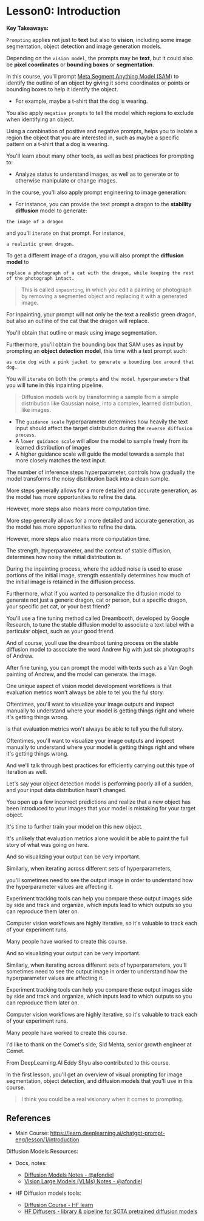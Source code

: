 # Lesson0: Introduction

**Key Takeaways:**

`Prompting` applies not just to **text** but also to **vision**, including some image segmentation, object detection and image generation models.

Depending on the `vision model`, the prompts may be **text**,
but it could also be **pixel coordinates** or **bounding boxes** or **segmentation**.

In this course, you'll prompt [Meta Segment Anything Model (SAM)](https://segment-anything.com/) to identify the outline of an object by giving it some coordinates or points or bounding boxes to help it identify the object.
- For example, maybe a t-shirt that the dog is wearing. 

You also apply `negative prompts` to tell the model which regions to exclude when identifying an object.

Using a combination of positive and negative prompts, helps you to isolate a region the object that you are interested in, such as maybe a specific pattern on a t-shirt that a dog is wearing.

You'll learn about many other tools, as well as best practices for prompting to:
- Analyze status to understand images, as well as to generate or to otherwise manipulate or change images.
  
In the course, you'll also apply prompt engineering to image generation: 
- For instance, you can provide the text prompt a dragon to the **stability diffusion** model to generate:

```
the image of a dragon
```

and you'll `iterate` on that prompt. For instance, 

```
a realistic green dragon.
```

To get a different image of a dragon, you will also prompt the **diffusion model** to

```
replace a photograph of a cat with the dragon, while keeping the rest of the photograph intact.
```

> This is called `inpainting`, in which you edit a painting or photograph by removing a segmented object and replacing it with a generated image.

For inpainting, your prompt will not only be the text a realistic green dragon, but also an outline of the cat that the dragon will replace.

You'll obtain that outline or mask using image segmentation.

Furthermore, you'll obtain the bounding box that SAM uses as input by prompting an **object detection model**, this time with a text prompt such:

```
as cute dog with a pink jacket to generate a bounding box around that dog.
```

You will `iterate` on both `the prompts` and `the model hyperparameters` that you will tune in this inpainting pipeline.

> Diffusion models work by transforming a sample from a simple distribution like Gaussian noise, into a complex, learned distribution, like images. 

- The `guidance scale` hyperparameter determines 
how heavily the text input should affect the target distribution during the `reverse diffusion process`. 
- A `lower guidance scale` will allow the model to sample freely from its learned distribution of images
- A higher guidance scale will guide the model towards a sample that more closely matches the text input. 

The number of inference steps hyperparameter, controls how gradually the model transforms the noisy distribution back into a clean sample.

More steps generally allows for a more detailed and accurate generation, as the model has more opportunities to refine the data.

However, more steps also means more computation time.

More step generally allows for a more detailed and accurate generation, as the model has more opportunities to refine the data.

However, more steps also means more computation time.

The strength, hyperparameter, and the context of stable diffusion, determines how noisy the initial distribution is. 

During the inpainting process, where the added noise is used to erase portions of the initial image, strength essentially determines how much of the initial image is retained in the diffusion process.

Furthermore, what if you wanted to personalize
the diftusion model to generate not just a generic dragon, cat or person, but a specific dragon, your specific pet cat, or your best friend?

You'll use a fine tuning method called Dreambooth, developed by Google Research, to tune the stable diffusion model to associate a text label with a particular object, such as your good friend.

And of course, youll use the dreamboot tuning process on the stable diffusion model to associate the word Andrew Ng with just six photographs of Andrew.

After fine tuning, you can prompt the model with texts
such as a Van Gogh painting of Andrew, and the model can generate. the image.

One unique aspect of vision model development workflows
is that evaluation metrics won't always be able to tel you the ful story.

Oftentimes, you'll want to visualize your image outputs and inspect manually to understand where your model is
getting things right and where it's getting things wrong.

is that evaluation metrics won't always be able to tell you the full story. 

Oftentimes, you'll want to visualize your image outputs and inspect manually to understand where your model is getting things right and where it's getting things wrong.

And we'll talk through best practices for efficiently carrying out this type of iteration as well.

Let's say your object detection model is performing poorly all of a sudden, and your input data distribution hasn't changed.

You open up a few incorrect predictions and realize that a new object has been introduced to your images that your model is mistaking for your target object.

It's time to further train your model on this new object.

It's unlikely that evaluation metrics alone would it be able to paint the full story of what was going on here.

And so visualizing your output can be very important.

Similarly, when iterating across different sets of hyperparameters,

you'll sometimes need to see the output image in order to understand how the hyperparameter values are affecting it.

Experiment tracking tools can help you compare these output
images side by side and track and organize, which inputs lead to which outputs so you can reproduce them later on.

Computer vision workflows are highly iterative, so it's valuable to track each of your experiment runs.

Many people have worked to create this course.


And so visualizing your output can be very important.

Similarly, when iterating across different sets of hyperparameters, you'll sometimes need to see the output image in order to understand how the hyperparameter values are affecting it.

Experiment tracking tools can help you compare these output images side by side and track and organize, which inputs lead to which outputs so you can reproduce them later on.

Computer vision workflows are highly iterative, so it's valuable to track each of your experiment runs.

Many people have worked to create this course.

I'd like to thank on the Comet's side, Sid Mehta, senior growth engineer at Comet.

From DeepLearning.AI Eddy Shyu also contributed to this course.

In the first lesson, you'll get an overview of visual prompting for image segmentation, object detection, and diffusion models that you'll use in this course.

> I think you could be a real visionary when it comes to prompting.

## References

- Main Course: https://learn.deeplearning.ai/chatgpt-prompt-eng/lesson/1/introduction

Diffusion Models Resources:

- Docs, notes: 
  - [Diffusion Models Notes - @afondiel](https://github.com/afondiel/computer-science-notes/blob/master/ai/generative-ai-notes/Diffusion-notes/diffusion-models-notes.md)
  - [Vision Large Models (VLMs) Notes - @afondiel](https://github.com/afondiel/computer-science-notes/tree/master/computer-vision-notes/vision-large-models-VLMs)

- HF Diffusion models tools: 
  - [Diffusion Course - HF learn](https://huggingface.co/learn/diffusion-course/unit0/1)
  - [HF Diffusers - library & pipeline for SOTA pretrained diffusion models](https://huggingface.co/docs/diffusers/index) 
